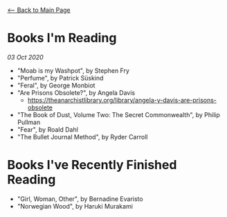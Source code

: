 [<-- Back to Main Page](index.html)

# Books I'm Reading
*03 Oct 2020*


- "Moab is my Washpot", by Stephen Fry
- "Perfume", by Patrick Süskind
- "Feral", by George Monbiot
- "Are Prisons Obsolete?", by Angela Davis
  - <https://theanarchistlibrary.org/library/angela-y-davis-are-prisons-obsolete>
- "The Book of Dust, Volume Two: The Secret Commonwealth", by Philip Pullman
- "Fear", by Roald Dahl
- "The Bullet Journal Method", by Ryder Carroll

# Books I've Recently Finished Reading

- "Girl, Woman, Other", by Bernadine Evaristo
- "Norwegian Wood", by Haruki Murakami
